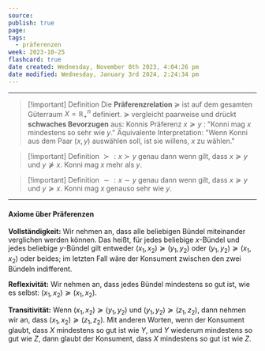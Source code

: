 ```yaml
---
source: 
publish: true
page: 
tags:
  - präferenzen
week: 2023-10-25
flashcard: true
date created: Wednesday, November 8th 2023, 4:04:26 pm
date modified: Wednesday, January 3rd 2024, 2:24:34 pm
---
```

***

> [!important] Definition
> Die **Präferenzrelation** $\succeq$ ist auf dem gesamten Güterraum $X=\mathbb{R}_{+}^n$ definiert.
> $\succeq$ vergleicht paarweise und drückt **schwaches Bevorzugen** aus: Konnis Präferenz $x \succeq y$ : "Konni mag $x$ mindestens so sehr wie $y$."
> Äquivalente Interpretation: "Wenn Konni aus dem Paar $(x, y)$ auswählen soll, ist sie willens, $x$ zu wählen."

> [!important] Definition
> $\succ: x \succ y$ genau dann wenn gilt, dass $x \succeq y$ und $y \nsucceq x$. Konni mag $x$ mehr als $y$.

> [!important] Definition
> $\sim: x \sim y$ genau dann wenn gilt, dass $x \succeq y$ und $y \succeq x$. Konni mag $x$ genauso sehr wie $y$.

***
#### Axiome über Präferenzen

**Vollständigkeit:**
Wir nehmen an, dass alle beliebigen Bündel miteinander verglichen werden können. Das heißt, für jedes beliebige $x$-Bündel und jedes beliebige $y$-Bündel gilt entweder $\left(x_1, x_2\right) \succeq\left(y_1, y_2\right)$ oder $\left(y_1, y_2\right) \succeq\left(x_1, x_2\right)$ oder beides; im letzten Fall wäre der Konsument zwischen den zwei Bündeln indifferent.

**Reflexivität:**
Wir nehmen an, dass jedes Bündel mindestens so gut ist, wie es selbst: $\left(x_1, x_2\right) \succeq\left(x_1, x_2\right)$.

**Transitivität:**
Wenn $\left(x_1, x_2\right) \succeq\left(y_1, y_2\right)$ und $\left(y_1, y_2\right) \succeq\left(z_1, z_2\right)$, dann nehmen wir an, dass $\left(x_1, x_2\right) \succeq \left(z_1, z_2\right)$. Mit anderen Worten, wenn der Konsument glaubt, dass $X$ mindestens so gut ist wie $Y$, und $Y$ wiederum mindestens so gut wie $Z$, dann glaubt der Konsument, dass $X$ mindestens so gut ist wie $Z$.